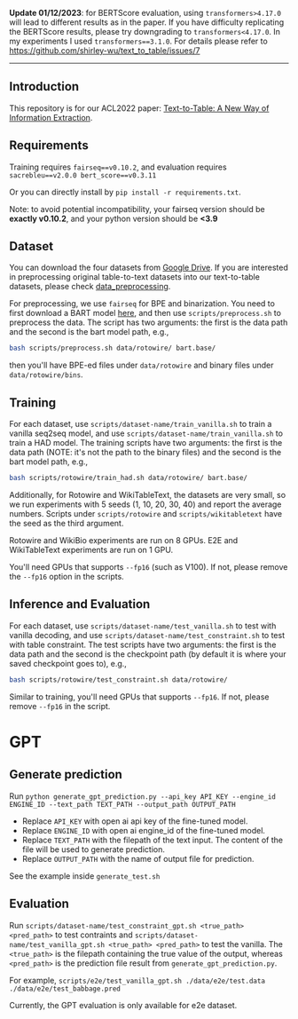 **Update 01/12/2023**: for BERTScore evaluation, using `transformers>4.17.0` will lead to different results as in the paper. If you have difficulty replicating the BERTScore results, please try downgrading to `transformers<4.17.0`. In my experiments I used `transformers==3.1.0`. For details please refer to https://github.com/shirley-wu/text_to_table/issues/7

---

## Introduction

This repository is for our ACL2022 paper: [Text-to-Table: A New Way of Information Extraction](https://arxiv.org/abs/2109.02707).

## Requirements

Training requires `fairseq==v0.10.2`, and evaluation requires `sacrebleu==v2.0.0 bert_score==v0.3.11`

Or you can directly install by `pip install -r requirements.txt`.

Note: to avoid potential incompatibility, your fairseq version should be **exactly v0.10.2**, and your python version should be **<3.9**

## Dataset

You can download the four datasets from [Google Drive](https://drive.google.com/file/d/1zTfDFCl1nf_giX7IniY5WbXi9tAuEHDn/view?usp=sharing). If you are interested in preprocessing original table-to-text datasets into our text-to-table datasets, please check [data_preprocessing](data_preprocessing/).

For preprocessing, we use `fairseq` for BPE and binarization. You need to first download a BART model [here](https://github.com/pytorch/fairseq/tree/main/examples/bart), and then use `scripts/preprocess.sh` to preprocess the data. The script has two arguments: the first is the data path and the second is the bart model path, e.g.,
```bash
bash scripts/preprocess.sh data/rotowire/ bart.base/
```
then you'll have BPE-ed files under `data/rotowire` and binary files under `data/rotowire/bins`.

## Training

For each dataset, use `scripts/dataset-name/train_vanilla.sh` to train a vanilla seq2seq model, and use `scripts/dataset-name/train_vanilla.sh` to train a HAD model. The training scripts have two arguments: the first is the data path (NOTE: it's not the path to the binary files) and the second is the bart model path, e.g.,
```bash
bash scripts/rotowire/train_had.sh data/rotowire/ bart.base/
```

Additionally, for Rotowire and WikiTableText, the datasets are very small, so we run experiments with 5 seeds (1, 10, 20, 30, 40) and report the average numbers. Scripts under `scripts/rotowire` and `scripts/wikitabletext` have the seed as the third argument.

Rotowire and WikiBio experiments are run on 8 GPUs. E2E and WikiTableText experiments are run on 1 GPU.

You'll need GPUs that supports `--fp16` (such as V100). If not, please remove the `--fp16` option in the scripts.

## Inference and Evaluation

For each dataset, use `scripts/dataset-name/test_vanilla.sh` to test with vanilla decoding, and use `scripts/dataset-name/test_constraint.sh` to test with table constraint. The test scripts have two arguments: the first is the data path and the second is the checkpoint path (by default it is where your saved checkpoint goes to), e.g.,
```bash
bash scripts/rotowire/test_constraint.sh data/rotowire/ 
```

Similar to training, you'll need GPUs that supports `--fp16`. If not, please remove `--fp16` in the script.


# GPT

## Generate prediction
Run `python generate_gpt_prediction.py --api_key API_KEY --engine_id ENGINE_ID --text_path TEXT_PATH --output_path OUTPUT_PATH`

 * Replace `API_KEY` with open ai api key of the fine-tuned model.
 * Replace `ENGINE_ID` with open ai engine_id of the fine-tuned model.
 * Replace `TEXT_PATH` with the filepath of the text input. The content of the file will be used to generate prediction.
 * Replace `OUTPUT_PATH` with the name of output file for prediction.

See the example inside `generate_test.sh`

## Evaluation
Run `scripts/dataset-name/test_constraint_gpt.sh <true_path> <pred_path>` to test contraints and `scripts/dataset-name/test_vanilla_gpt.sh <true_path> <pred_path>` to test the vanilla. The `<true_path>` is the filepath containing the true value of the output, whereas `<pred_path>` is the prediction file result from `generate_gpt_prediction.py`.

For example, `scripts/e2e/test_vanilla_gpt.sh ./data/e2e/test.data ./data/e2e/test_babbage.pred`

Currently, the GPT evaluation is only available for e2e dataset.